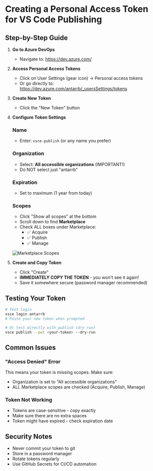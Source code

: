 # Creating a Personal Access Token for VS Code Publishing

## Step-by-Step Guide

1. **Go to Azure DevOps**
   - Navigate to: https://dev.azure.com/

2. **Access Personal Access Tokens**
   - Click on User Settings (gear icon) → Personal access tokens
   - Or go directly to: https://dev.azure.com/antarrb/_usersSettings/tokens

3. **Create New Token**
   - Click the "New Token" button

4. **Configure Token Settings**

   ### Name
   - Enter: `vsce-publish` (or any name you prefer)

   ### Organization
   - Select: **All accessible organizations** (IMPORTANT!)
   - Do NOT select just "antarrb"

   ### Expiration
   - Set to maximum (1 year from today)

   ### Scopes
   - Click "Show all scopes" at the bottom
   - Scroll down to find **Marketplace**
   - Check ALL boxes under Marketplace:
     - ✅ Acquire
     - ✅ Publish  
     - ✅ Manage

   ![Marketplace Scopes](https://i.imgur.com/marketplace-scopes.png)

5. **Create and Copy Token**
   - Click "Create"
   - **IMMEDIATELY COPY THE TOKEN** - you won't see it again!
   - Save it somewhere secure (password manager recommended)

## Testing Your Token

```bash
# Test login
vsce login antarrb
# Paste your new token when prompted

# Or test directly with publish (dry run)
vsce publish --pat <your-token> --dry-run
```

## Common Issues

### "Access Denied" Error
This means your token is missing scopes. Make sure:
- Organization is set to "All accessible organizations"
- ALL Marketplace scopes are checked (Acquire, Publish, Manage)

### Token Not Working
- Tokens are case-sensitive - copy exactly
- Make sure there are no extra spaces
- Token might have expired - check expiration date

## Security Notes
- Never commit your token to git
- Store in a password manager
- Rotate tokens regularly
- Use GitHub Secrets for CI/CD automation